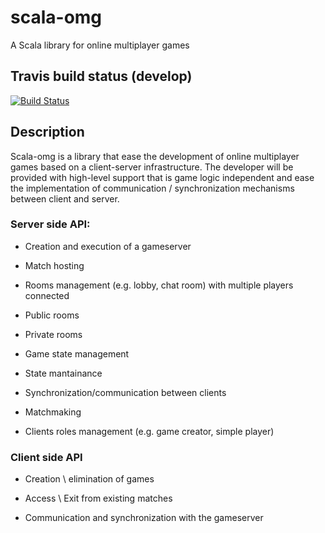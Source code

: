 # scala-omg
A Scala library for online multiplayer games

## Travis build status (develop)
[![Build Status](https://travis-ci.com/StefanoSalvatori/scala-omg.svg?branch=develop)](https://travis-ci.com/StefanoSalvatori/scala-omg)

## Description

Scala-omg is a library that ease the development of online multiplayer games based on a client-server infrastructure.
The developer will be provided with high-level support that is game logic independent and ease the implementation of communication / synchronization mechanisms between client and server.

 
### Server side API:

- Creation and execution of a gameserver

- Match hosting

- Rooms management (e.g. lobby, chat room) with multiple players connected

- Public rooms

- Private rooms

- Game state management

- State mantainance

- Synchronization/communication between clients

- Matchmaking

- Clients roles management (e.g. game creator, simple player)


### Client side API

- Creation \ elimination of games

- Access \ Exit from existing matches

- Communication and synchronization with the gameserver